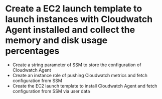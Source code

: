 # Create a EC2 launch template to launch instances with Cloudwatch Agent installed and collect the memory and disk usage percentages

- Create a string parameter of SSM to store the configuration of Cloudwatch Agent
- Create an instance role of pushing Cloudwatch metrics and fetch configuration from SSM
- Create the EC2 launch template to install Cloudwatch Agent and fetch configuration from SSM via user data